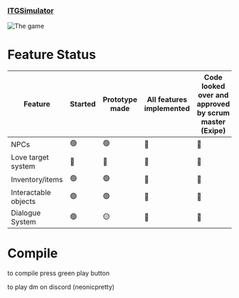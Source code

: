 
### [ITGSimulator](https://ntigymnasiet.se/orebro/)

![The game](https://i.imgur.com/S9a6ONh.png)


# Feature Status

| Feature              | Started | Prototype made | All features implemented | Code looked over and approved by scrum master (Exipe) |
| -------------------- | ------- | -------------- | ------------------------ | ----------------------------------------------------- |
| NPCs                 | 🟢      | 🟢             | 🔴                       | 🔴                                                    |
| Love target system   | 🔴      | 🔴             | 🔴                       | 🔴                                                    |
| Inventory/items      | 🟢       | 🟢             | 🔴                       | 🔴                                                    |
| Interactable objects | 🟢      | 🟢             | 🔴                       | 🔴                                                    |
| Dialogue System      | 🟢      | 🟡             | 🔴                       | 🔴                                                    |













# Compile
to compile press green play button

to play dm on discord
(neonicpretty)
